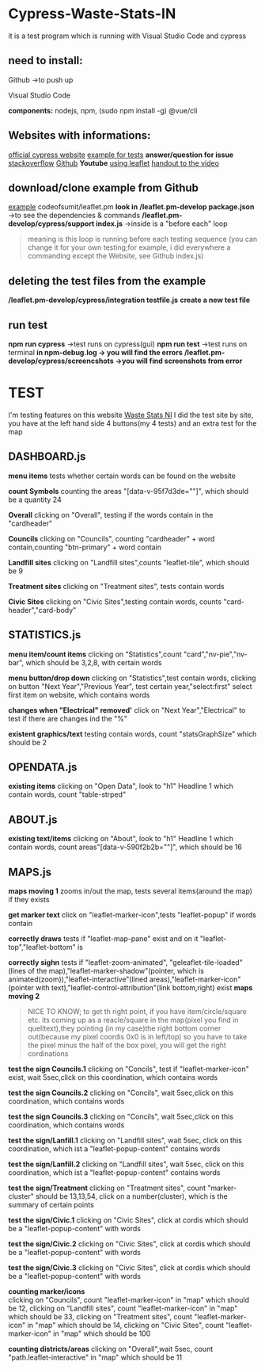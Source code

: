 # Cypress-Waste-Stats-IN
it is a test program which is running with Visual Studio Code and cypress
## need to install:
Github ->to push up

Visual Studio Code

**components:** nodejs, npm, (sudo npm install -g) @vue/cli

## Websites with informations:
[official cypress website](https://www.cypress.io/)
[example for tests](https://medium.com/geoman-blog/testing-maps-e2e-with-cypress-ba9e5d903b2b)
**answer/question for issue**
[stackoverflow](https://stackoverflow.com/)
[Github](https://github.com/)
**Youtube**
[using leaflet](https://www.youtube.com/results?search_query=using+leaflet+in+r+part+1+of+6+)
[handout to the video](http://seankross.com/slides/Developing_Data_Products/leaflet/leaflet.html#1)
## download/clone example from Github
[example](https://github.com/codeofsumit/leaflet.pm) codeofsumit/leaflet.pm
**look in**
**/leaflet.pm-develop package.json** ->to see the dependencies & commands
**/leaflet.pm-develop/cypress/support index.js** ->inside is a "before each" loop
>meaning is this loop is running before each testing sequence (you can change it for your own testing;for example, i did everywhere a commanding except the Website, see Github index.js)
## deleting the test files from the example
**/leaflet.pm-develop/cypress/integration testfile.js**
**create a new test file**
## run test
**npm run cypress** ->test runs on cypress(gui)
**npm run test** ->test runs on terminal
**in npm-debug.log -> you will find the errors**
**/leaflet.pm-develop/cypress/screencshots ->you will find screenshots from error**
# TEST
I'm testing features on this website [Waste Stats NI](http://52.209.112.20:8181/#/map)
I did the test site by site, you have at the left hand side 4 buttons(my 4 tests) and an extra test for the map
## DASHBOARD.js
**menu items** 
tests whether certain words can be found on the website

**count Symbols** 
counting the areas "[data-v-95f7d3de=""]", which should be a quantity 24

**Overall** 
clicking on "Overall", testing if the words contain in the "cardheader"

**Councils** 
clicking on "Councils", counting "cardheader" + word contain,counting "btn-primary" + word contain

**Landfill sites** 
clicking on "Landfill sites",counts "leaflet-tile", which should be 9

**Treatment sites** 
clicking on "Treatment sites", tests contain words

**Civic Sites** 
clicking on "Civic Sites",testing contain words, counts "card-header","card-body"
## STATISTICS.js
**menu item/count items** 
clicking on "Statistics",count "card","nv-pie","nv-bar", which should be 3,2,8, with certain words

**menu button/drop down** 
clicking on "Statistics",test contain words, clicking on button "Next Year","Previous Year", test certain year,"select:first" select first item on website, which contains words

**changes when "Electrical" removed'** 
click on "Next Year","Electrical" to test if there are changes ind the "%"

**existent graphics/text** 
testing contain words, count "statsGraphSize" which should be 2
## OPENDATA.js
**existing items** 
clicking on "Open Data", look to "h1" Headline 1 which contain words, count "table-strped"
## ABOUT.js
**existing text/items** 
clicking on "About", look to "h1" Headline 1 which contain words, count areas"[data-v-590f2b2b=""]", which should be 16
## MAPS.js
**maps moving 1** 
zooms in/out the map, tests several items(around the map) if they exists

**get marker text**
 click on "leaflet-marker-icon",tests "leaflet-popup" if words contain

**correctly draws** 
tests if "leaflet-map-pane" exist and on it "leaflet-top","leaflet-bottom" is

**correctly sighn** 
tests if "leaflet-zoom-animated", "geleaflet-tile-loaded"(lines of the map),"leaflet-marker-shadow"(pointer, which is animated(zoom)),"leaflet-interactive"(lined areas),"leaflet-marker-icon"(pointer with text),"leaflet-control-attribution"(link bottom,right) exist
**maps moving 2**
>NICE TO KNOW; to get th right point, if you have item/circle/square etc. its coming up as a reacle/square in the map(pixel you find in quelltext),they pointing (in my case)the right bottom corner out(because my pixel coordis 0x0 is in left/top) so you have to take the pixel minus the half of the box pixel, you will get the right cordinations

**test the sign Councils.1** 
clicking on "Concils", test if "leaflet-marker-icon" exist, wait 5sec,click on this coordination, which contains words

**test the sign Councils.2** 
clicking on "Concils", wait 5sec,click on this coordination, which contains words

**test the sign Councils.3** 
clicking on "Concils", wait 5sec,click on this coordination, which contains words

**test the sign/Lanfill.1** 
clicking on "Landfill sites", wait 5sec, click on this coordination, which ist a "leaflet-popup-content" contains words

**test the sign/Lanfill.2** 
clicking on "Landfill sites", wait 5sec, click on this coordination, which ist a "leaflet-popup-content" contains words

**test the sign/Treatment** 
clicking on "Treatment sites", count "marker-cluster" should be 13,13,54, click on a number(cluster), which is the summary of certain points

**test the sign/Civic.1** 
clicking on "Civic Sites", click at cordis which should be a "leaflet-popup-content" with words

**test the sign/Civic.2** 
clicking on "Civic Sites", click at cordis which should be a "leaflet-popup-content" with words

**test the sign/Civic.3** 
clicking on "Civic Sites", click at cordis which should be a "leaflet-popup-content" with words

**counting marker/icons** 	
clicking on "Councils", count "leaflet-marker-icon" in "map" which should be 12, clicking on "Landfill sites", count "leaflet-marker-icon" in "map" which should be 33, clicking on "Treatment sites", count "leaflet-marker-icon" in "map" which should be 14, clicking on "Civic Sites", count "leaflet-marker-icon" in "map" which should be 100

**counting districts/areas** 
clicking on "Overall",wait 5sec, count "path.leaflet-interactive" in "map" which should be 11

